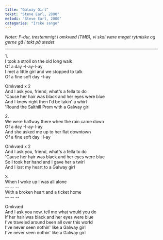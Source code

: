 ```yaml
---
title: "Galway Girl"
tekst: "Steve Earl, 2000"
melodi: "Steve Earl, 2000"
categories: "Irske sange"
---
```

*Noter: F-dur, trestemmigt i omkvæd (TMB), vi skal være meget rytmiske og gerne gå i takt på stedet* <br>

***

1.<br>
I took a stroll on the old long walk<br>
Of a day -I-ay-I-ay<br>
I met a little girl and we stopped to talk<br>
Of a fine soft day -I-ay<br>

Omkvæd x 2<br>
And I ask you, friend, what's a fella to do<br>
'Cause her hair was black and her eyes were blue<br>
And I knew right then I'd be takin' a whirl<br>
'Round the Salthill Prom with a Galway girl<br>

2.<br>
We were halfway there when the rain came down<br>
Of a day -I-ay-I-ay<br>
And she asked me up to her flat downtown<br>
Of a fine soft day -I-ay<br>

Omkvæd x 2<br>
And I ask you, friend, what's a fella to do<br>
'Cause her hair was black and her eyes were blue<br>
So I took her hand and I gave her a twirl<br>
And I lost my heart to a Galway girl<br>

3.<br>
When I woke up I was all alone<br>
-- -- --<br>
With a broken heart and a ticket home<br>
-- -- --<br>

Omkvæd<br>
And I ask you now, tell me what would you do<br>
If her hair was black and her eyes were blue<br>
I've traveled around been all over this world<br>
I've never seen nothin' like a Galway girl<br>
I've never seen nothin' like a Galway girl<br>
